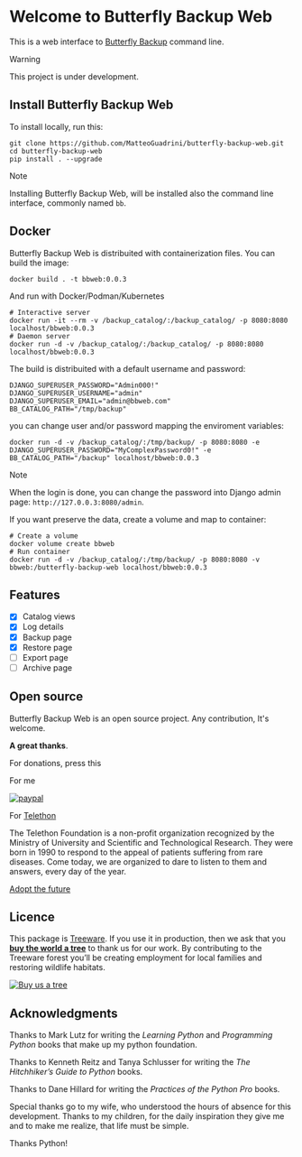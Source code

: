 <!-- Generated by psp (https://github.com/MatteoGuadrini/psp), version 0.2.0 -->

# Welcome to Butterfly Backup Web

This is a web interface to [Butterfly Backup](https://github.com/MatteoGuadrini/Butterfly-Backup) command line.

> [!WARNING]  
> This project is under development.

## Install Butterfly Backup Web

To install locally, run this:

```console
git clone https://github.com/MatteoGuadrini/butterfly-backup-web.git
cd butterfly-backup-web
pip install . --upgrade
```

> [!NOTE]  
> Installing Butterfly Backup Web, will be installed also the command line interface, commonly named `bb`.

## Docker

Butterfly Backup Web is distribuited with containerization files. You can build the image:

```console
docker build . -t bbweb:0.0.3
```

And run with Docker/Podman/Kubernetes

```console
# Interactive server
docker run -it --rm -v /backup_catalog/:/backup_catalog/ -p 8080:8080 localhost/bbweb:0.0.3
# Daemon server
docker run -d -v /backup_catalog/:/backup_catalog/ -p 8080:8080 localhost/bbweb:0.0.3
```

The build is distribuited with a default username and password:

```env
DJANGO_SUPERUSER_PASSWORD="Admin000!"
DJANGO_SUPERUSER_USERNAME="admin"
DJANGO_SUPERUSER_EMAIL="admin@bbweb.com"
BB_CATALOG_PATH="/tmp/backup"
```

you can change user and/or password mapping the enviroment variables:

```console
docker run -d -v /backup_catalog/:/tmp/backup/ -p 8080:8080 -e DJANGO_SUPERUSER_PASSWORD="MyComplexPassword0!" -e BB_CATALOG_PATH="/backup" localhost/bbweb:0.0.3
```

> [!NOTE]  
> When the login is done, you can change the password into Django admin page: `http://127.0.0.3:8080/admin`.

If you want preserve the data, create a volume and map to container:

```console
# Create a volume
docker volume create bbweb
# Run container
docker run -d -v /backup_catalog/:/tmp/backup/ -p 8080:8080 -v bbweb:/butterfly-backup-web localhost/bbweb:0.0.3
```

## Features

- [x] Catalog views
- [x] Log details
- [x] Backup page
- [x] Restore page
- [ ] Export page
- [ ] Archive page

## Open source

Butterfly Backup Web is an open source project. Any contribution, It's welcome.

**A great thanks**.

For donations, press this

For me

[![paypal](https://www.paypalobjects.com/en_US/i/btn/btn_donateCC_LG.gif)](https://www.paypal.me/guos)

For [Telethon](http://www.telethon.it/)

The Telethon Foundation is a non-profit organization recognized by the Ministry of University and Scientific and Technological Research.
They were born in 1990 to respond to the appeal of patients suffering from rare diseases.
Come today, we are organized to dare to listen to them and answers, every day of the year.

[Adopt the future](https://www.ioadottoilfuturo.it/)

## Licence

This package is [Treeware](https://treeware.earth). If you use it in production, 
then we ask that you [**buy the world a tree**](https://plant.treeware.earth/MatteoGuadrini/butterfly-backup-web) 
to thank us for our work. By contributing to the Treeware forest you’ll be creating employment 
for local families and restoring wildlife habitats.

[![Buy us a tree](https://img.shields.io/badge/Treeware-%F0%9F%8C%B3-lightgreen?style=for-the-badge)](https://plant.treeware.earth/MatteoGuadrini/butterfly-backup-web)

## Acknowledgments

Thanks to Mark Lutz for writing the _Learning Python_ and _Programming Python_ books that make up my python foundation.

Thanks to Kenneth Reitz and Tanya Schlusser for writing the _The Hitchhiker’s Guide to Python_ books.

Thanks to Dane Hillard for writing the _Practices of the Python Pro_ books.

Special thanks go to my wife, who understood the hours of absence for this development. 
Thanks to my children, for the daily inspiration they give me and to make me realize, that life must be simple.

Thanks Python!